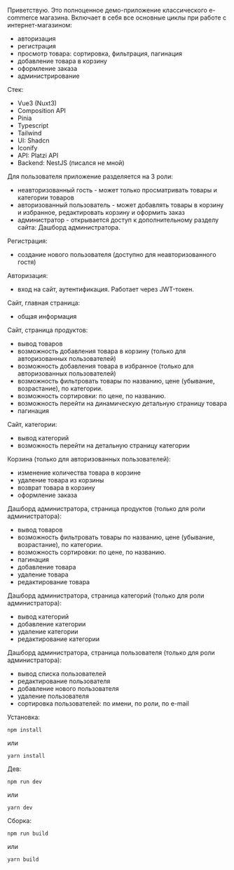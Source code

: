 Приветствую. Это полноценное демо-приложение классического e-commerce магазина. Включает в себя все основные циклы при работе с интернет-магазином:
- авторизация
- регистрация
- просмотр товара: сортировка, фильтрация, пагинация
- добавление товара в корзину
- оформление заказа
- администрирование

Стек: 
- Vue3 (Nuxt3)
- Composition API
- Pinia
- Typescript
- Tailwind
- UI: Shadcn
- Iconify
- API: Platzi API
- Backend: NestJS (писался не мной)

Для пользователя приложение разделяется на 3 роли: 
- неавторизованный гость - может только просматривать товары и категории товаров
-  авторизованный пользователь - может добавлять товары в корзину и избранное, редактировать корзину и оформить заказ
- администратор - открывается доступ к дополнительному разделу сайта: Дашборд администратора.


Регистрация:
- создание нового пользователя (доступно для неавторизованного гостя)


Авторизация: 
- вход на сайт, аутентификация. Работает через JWT-токен.

Сайт, главная страница:
- общая информация

Сайт, страница продуктов: 
- вывод товаров
- возможность добавления товара в корзину (только для авторизованных пользователей)
- возможность добавления товара в избранное (только для авторизованных пользователей)
- возможность фильтровать товары по названию, цене (убывание, возрастание), по категории.
- возможность сортировки: по цене, по названию.
- возможность перейти на динамическую детальную страницу товара
- пагинация

Сайт, категории: 
- вывод категорий
- возможность перейти на детальную страницу категории

Корзина (только для авторизованных пользователей): 
- изменение количества товара в корзине
- удаление товара из корзины
- возврат товара в корзину
- оформление заказа

Дашборд администратора, страница продуктов (только для роли администратора):
- вывод товаров
- возможность фильтровать товары по названию, цене (убывание, возрастание), по категории.
- возможность сортировки: по цене, по названию.
- пагинация
- добавление товара
- удаление товара
- редактирование товара

Дашборд администратора, страница категорий (только для роли администратора):
- вывод категорий
- добавление категории
- удаление категории
- редактирование категории

Дашборд администратора, страница пользователя (только для роли администратора):
- вывод списка пользователей
- редактирование пользователя
- добавление нового пользователя
- удаление пользователя
- сортировка пользователей: по имени, по роли, по e-mail



Установка:
```
npm install
```
или
```
yarn install
```

Дев:
```
npm run dev
```
или
```
yarn dev
```

Сборка:
```
npm run build
```
или
```
yarn build
```
